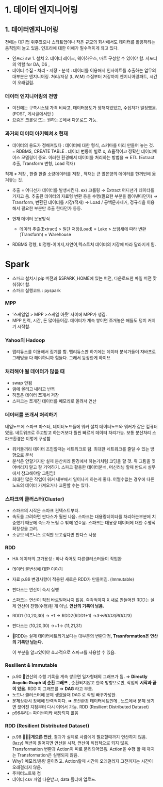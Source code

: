# 1. 데이터 엔지니어링
## 1. 데이터엔지니어링 
 전에는 대기업 위주였으나 스타트업이나 작은 규모의 회사에서도 데이터를 활용하려는 움직임이 늘고 있음. 인프라에 대한 이해가 필수적이게 되고 있다.

- 인프라 sw 1. 설치 2. 데이터 레이크, 웨어하우스, 마트 구성할 수 있어야 함. 서포터의 역할 for DA, DS ,
- 데이터 수집 - 처리 - 저장 - 분석 : 데이터를 이용해서 인사이트를 추출하는 업무의 대부분은 엔지니어링.  처리/저장 (L,W,M) 수집부터 저장까지 엔지니어링파트, 시간이 오래걸림.

### 데이터 엔지니어링의 전망
- 이전에는 구축시스템 가격 비싸고, 데이터용도가 정해져있었고, 수집처가 일정했음. (POST, 게시글에서만 )
- 요즘은 크롤링 또는 원하는곳에서 다운로드 가능.

### 과거의 데이터 아키텍쳐 & 현재
- 데이터의 용도가 정해져있다 : 데이터에 대한 형식, 스키마를 미리 만들어 놓는 것. = RDBMS, CREATE TABLE . 데이터 변동이 별로 x, 효율적이고 정확한 데이터베이스 모델링이 중요.  이러한 환경에서 데이터를 처리하는 방법을 ⇒ ETL (Extract 추출, Transform 변형, Load 적재)

적재 ≠ 저장 , 한줄 한줄 소량데이터를 저장 , 적재는 큰 많은양의 데이터를 한꺼번에 옮겨놓는 것. 

- 추출 = 어디선가 데이터를 발생시킨다. ex) 크롤링 → Extract 어디선가 데이터를 가지고 옴. 추출된 데이터의 자료형 변환 등을 수행(필요한 부분을 뽑아낸다던가) → Transform, 변환된 데이터를 저장(적재) → Load /  공백문자제거, 정규식을 이용해서 필요한 부분만 추출 한다던가 등등.

- 현재 데이터 운용방식
    - 데이터 추출(Extract) > 일단 저장(Load) = Lake > 쓰임새에 따라 변환(Transform) = Warehouse

- RDBMS 정형, 비정형-이미지,자연어,텍스트처 데이터의 저장에 따라 달라지게 됨.

# Spark

- 스파크 설치시 pip 버전과 $SPARK_HOME에 있는 버전, 다운로드한 파일 버전 맞춰줘야 함.
- 스파크 실행코드 : pyspark

### MPP
- ‘스케일업 > MPP >스케일 아웃’ 사이에 MPP가 생김.
- MPP 인력, 시간, 돈 많이들어감.  데이터가 계속 쌓이면 쪼개놓은 애들도 덩치 커지기 시작함.
  
### Yahoo의 Hadoop
- 맵리듀스를 이용해서 집계를 함. 맵리듀스만 하기에는 데이터 분석가들이 자바프로그래밍을 다 해야하니까 힘들다. 그래서 등장한게 하이브 
  
### 처리해야 될 데이터가 많을 때
- swap 안됨
- 램에 올리고 내리고 반복
- 하둡은 데이터 쪼개서 저장
- 스파크는 쪼개진 데이터를 메모리로 올려서 연산

### 데이터를 쪼개서 처리하기
네임노드에 스파크 마스터, 
데이터노드들에 워커 설치 
데이터노드와 워커가 같은 컴퓨터였음.
네트워크로 주고받고 하는거보다 훨씬 빠르게 데이터 처리가능.
보통 분산처리 스파크환경은 이렇게 구성함

- 워커들끼리 데이터 조인할때는 네트워크로 탐. 최대한 네트워크를 줄일 수 있는 방향으로 분석
- 분석은 안할거지만 실제 분산처리 환경에서 하는거처럼 코딩을 할 것. 위 그림을 잊어버리지 말고 잘 기억하기. 스파크 활용한 데이터분석, 머신러닝 할때 반드시 실무에서 참고해야할 그림임!
- 최대한 많은 작업이 워커 내부에서 일어나게 하는게 좋다. 어쩔수없는 경우에 다른노드의 데이터 가져오거나 교환할 수는 있다.

### 스파크의 클러스터(Cluster)
- 스파크의 시작은 스파크 컨텍스트부터.
- 속도를 고려하면 판다스가 훨씬 나음. 스파크는 대용량데이터를 처리하는부분에 치중했기 때문에 속도가 느릴 수 밖에 없ㅇ음. 스파크는 대용량 데이터에 대한 수평적 확장성을 고려.
- 소규모 비즈니스 로직만 보고싶다면 판다스 사용

### RDD
- HA 데이터의 고가용성 : 하나 죽어도 다른클러스터들이 작업완
- 데이터 불변성에 대한 이야기
- 자료 p.89 변경사항이 적용된 새로운 RDD가 만들어짐. (Immutable)
- 판다스는 연산이 즉시 실행
- 스파크는 연산이 직접 바로일어나지 않음. 즉각적이지 X 새로 만들어진 RDD는 실제 연산이 진행(수행)된 게 아님. **연산의 기록이 남음.**
- RDD1 (10,20,30) → +1 → RDD2(RDD1+1) →*3→RDD3(RDD2*3)
- 판다스는 (10,20,30) →+1→ (11,21,31)
- 🔴RDD는 실제 데이터세트라기보다는 대부분의 변환과정, **Trasnformation은 연산의 기록만 남는다.**
    
    이 부분을 알고있어야 효과적으로 스파크를 사용할 수 있음.

### Resilient & Immutable
- p.90 🔴연산의 수행 기록을 계속 쌓으면 일자형태의 그래프가 됨. ⇒ **Directly Acyclic Graph 비 순환 그래프** , 순환되지않고 한쪽 방향으로만, 작업의 **시작과 끝이 있음.** RDD 이 그래프를 ⇒ **DAG** 라고 부름.
- 노드나 클러스터에 문제 생겼을때 DAG 로 작업 빠꾸가넝한.
- 문제상황시 장애에 탄력적이다. ⇒ 분산환경 데이터세트인데 , 노드에서 문제 생기면 끊어진 지점부터 다시 이어서 가능. RDD (Resilient Distributed Dataset)
- p96우리는 파이썬이라 해당되지 않음

### RDD (Resilient Distributed Dataset)
- p.98 🔴🔴🔴**게으른 연산**, 결과가 실제로 사람에게 필요할때까지 연산하지 않음.(lazy) 액션이 떨어지면 연산을 시작, 연산이 직접적으로 되지 않음. Transformation 변환과 Action이 따로 분리되어있음. Action을 수행 할 때 까지는 Transformation은 실행되지 않음.
- Why? 메모리/용량 줄이려고. Action할때 시간이 오래걸리지 그전까지는 시간이 오래걸리지 않음.
- 주피터노트북 켬
- 데이터 csv 파일 다운받고, data 폴더에 업로드. 

